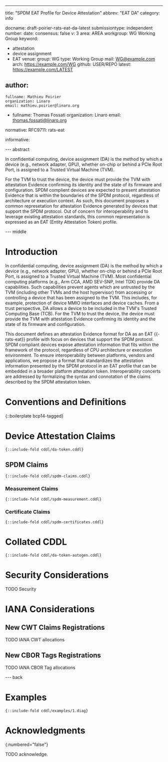 ---
title: "SPDM EAT Profile for Device Attestation"
abbrev: "EAT DA"
category: info

docname: draft-poirier-rats-eat-da-latest
submissiontype: independent
number:
date:
consensus: false
v: 3
area: AREA
workgroup: WG Working Group
keyword:
 - attestation
 - device assignment
 - EAT
venue:
  group: WG
  type: Working Group
  mail: WG@example.com
  arch: https://example.com/WG
  github: USER/REPO
  latest: https://example.com/LATEST

author:
 -
    fullname: Mathieu Poirier
    organization: Linaro
    email: mathieu.poirier@linaro.org
 -
    fullname: Thomas Fossati
    organization: Linaro
    email: thomas.fossati@linaro.org

normative:
  RFC9711: rats-eat

informative:

--- abstract

In confidential computing, device assignment (DA) is the method by which a device (e.g., network adapter, GPU), whether on-chip or behind a PCIe Root Port, is assigned to a Trusted Virtual Machine (TVM).

For the TVM to trust the device, the device must provide the TVM with attestation Evidence confirming its identity and the state of its firmware and configuration. SPDM complient devices are expected to present attestation Evidence that is within the boundaries of the SPDM protocol, regardless of architecture or execution context.  As such, this document proposes a common represetation for attestation Evidence generated by devices that support the SPDM protocol.  Out of concern for interoperability and to leverage existing attestation standards, this common representation is expressed as an EAT (Entity Attestation Token) profile.

--- middle

# Introduction

In confidential computing, device assignment (DA) is the method by which a device (e.g., network adapter, GPU), whether on-chip or behind a PCIe Root Port, is assigned to a Trusted Virtual Machine (TVM).
Most confidential computing platforms (e.g., Arm CCA, AMD SEV-SNP, Intel TDX) provide DA capabilities.
Such capabilities prevent agents which are untrusted by the TVM (including other TVMs and the host hypervisor) from accessing or controlling a device that has been assigned to the TVM.
This includes, for example, protection of device MMIO interfaces and device caches.
From a trust perspective, DA allows a device to be included in the TVM's Trusted Computing Base (TCB).
For the TVM to trust the device, the device must provide the TVM with attestation Evidence confirming its identity and the state of its firmware and configuration.

This document defines an attestation Evidence format for DA as an EAT {{-rats-eat}} profile with focus on devices that support the SPDM protocol.  SPDM compliant devices expose attestation information that fits within the framework of the protocol, regardless of CPU architecture or execution environment.  To ensure interoperability between platforms, vendors and applications, we propose a format that standardizes the attestation information presented by the SPDM protocol in an EAT profile that can be embedded in a broader platform attestation token.  Interoperability concerts are addressed by formalizing the syntax and connotation of the claims described by the SPDM attestation token.

# Conventions and Definitions

{::boilerplate bcp14-tagged}

# Device Attestation Claims

~~~ cddl
{::include-fold cddl/da-token.cddl}
~~~

## SPDM Claims

~~~ cddl
{::include-fold cddl/spdm-claims.cddl}
~~~

### Measurement Claims

~~~ cddl
{::include-fold cddl/spdm-measurement.cddl}
~~~

### Certificate Claims

~~~ cddl
{::include-fold cddl/spdm-certificates.cddl}
~~~

# Collated CDDL

~~~ cddl
{::include-fold cddl/da-token-autogen.cddl}
~~~

# Security Considerations

TODO Security

# IANA Considerations

## New CWT Claims Registrations

TODO IANA CWT allocations

## New CBOR Tags Registrations

TODO IANA CBOR Tag allocations

--- back

# Examples

~~~ cbor-diag
{::include-fold cddl/examples/1.diag}
~~~

# Acknowledgments
{:numbered="false"}

TODO acknowledge.
